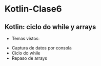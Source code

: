 # Kotlin-Clase6
Kotlin: ciclo do while y arrays
--------------------------------------------------------------------------------------------------------------------------------------------------------------------------
- Temas vistos:
+ Captura de datos por consola
+ Ciclo do while
+ Repaso de arrays
